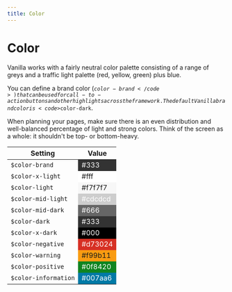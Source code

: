 ```yaml
---
title: Color
---
```


# Color

Vanilla works with a fairly neutral color palette consisting of a range of greys and a traffic light palette (red, yellow, green) plus blue.

You can define a brand color (<code>$color-brand</code>) that can be used for call-to-action buttons and other highlights across the framework. The default Vanilla brand color is <code>$color-dark</code>.

When planning your pages, make sure there is an even distribution and well-balanced percentage of light and strong colors. Think of the screen as a whole: it shouldn't be top- or bottom-heavy.

<div>
<table>
<thead>
<tr>
<th>Setting</th>
<th>Value</th>
</tr>
</thead>
<tbody>
<tr>
<td><code>$color-brand</code></td>
<td style="background-color: #333; color: #fff;">#333</td>
</tr>
<tr>
<td><code>$color-x-light</code></td>
<td style="background-color: #fff;">#fff</td>
</tr>
<tr>
<td><code>$color-light</code></td>
<td style="background-color: #f7f7f7;">#f7f7f7</td>
</tr>
<tr>
<td><code>$color-mid-light</code></td>
<td style="background-color: #cdcdcd; color: #fff;">#cdcdcd</td>
</tr>
<tr>
<td><code>$color-mid-dark</code></td>
<td style="background-color: #666; color: #fff;">#666</td>
</tr>
<tr>
<td><code>$color-dark</code></td>
<td style="background-color: #333; color: #fff;">#333</td>
</tr>
<tr>
<td><code>$color-x-dark</code></td>
<td style="background-color: #000; color: #fff;">#000</td>
</tr>
<tr>
<td><code>$color-negative</code></td>
<td style="background-color: #d73024; color: #fff;">#d73024</td>
</tr>
<tr>
<td><code>$color-warning</code></td>
<td style="background-color: #f99b11;">#f99b11</td>
</tr>
<tr>
<td><code>$color-positive</code></td>
<td style="background-color: #0f8420; color: #fff;">#0f8420</td>
</tr>
<tr>
<td><code>$color-information</code></td>
<td style="background-color: #007aa6; color: #fff;">#007aa6</td>
</tr>
</tbody>
</table>

</div>
